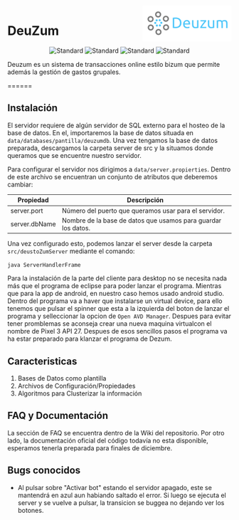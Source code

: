 <img align="right" width="200" height="80" src="/data/img/logo.png?raw=true">

# DeuZum 
<div align="center"> 
<img src="https://img.shields.io/badge/Cliente-Android%20%7C%20Windows-brightgreen?style=flat-square"
      alt="Standard" />
      <img src="https://img.shields.io/badge/Servidor-Java-informational?style=flat-square"
      alt="Standard" />
      <img src="https://img.shields.io/badge/Java-8-yellow?style=flat-square&logo=java"
      alt="Standard" />
      <img src="https://img.shields.io/badge/Android_SDK-15-green?style=flat-square&logo=android"
      alt="Standard" />
</div>


Deuzum es un sistema de transacciones online estilo bizum que permite además la gestión de gastos grupales. 

======

## Instalación

El servidor requiere de algún servidor de SQL externo para el hosteo de la base de datos. En el, importaremos la base de datos situada en `data/databases/pantilla/deuzumdb`. Una vez tengamos la base de datos preparada, descargamos la carpeta server de src y la situamos donde queramos que se encuentre nuestro servidor.

Para configurar el servidor nos dirigimos a `data/server.propierties`. Dentro de este archivo se encuentran un conjunto de atributos que deberemos cambiar:

  

|Propiedad     | Descripción                                                  |
|------------- | -------------------------------------------------------------|
|server.port   | Número del puerto que queramos usar para el servidor.        |
|server.dbName | Nombre de la base de datos que usamos para guardar los datos.|

Una vez configurado esto, podemos lanzar el server desde la carpeta `src/deustoZumServer` mediante el comando:

    java ServerHandlerFrame

Para la instalación de la parte del cliente para desktop no se necesita nada más que el programa de eclipse para poder lanzar el programa. Mientras que para la app de android, en nuestro caso hemos usado android studio. Dentro del programa va a haver que instalarse un virtual device, para ello tenemos que pulsar el spinner que esta a la izquierda del boton de lanzar el programa  y selleccionar la opcion de `Open AVD Manager`. Despues para evitar tener promblemas se aconseja crear una nueva maquina virtualcon el nombre de Pixel 3 API 27. Despues de esos sencillos pasos el programa va ha estar preparado para klanzar el programa de Dezum.

## Caracteristicas

1. Bases de Datos como plantilla
2. Archivos de Configuración/Propiedades
3. Algoritmos para Clusterizar la información

## FAQ y Documentación

La sección de FAQ se encuentra dentro de la Wiki del repositorio. Por otro lado, la documentación oficial del código todavía no esta disponible, esperamos tenerla preparada para finales de diciembre.

## Bugs conocidos

- Al pulsar sobre "Activar bot" estando el servidor apagado, este se mantendrá en azul aun habiando saltado el error. Si luego se ejecuta el server y se vuelve a pulsar, la transicion se buggea no dejando ver los botones.
